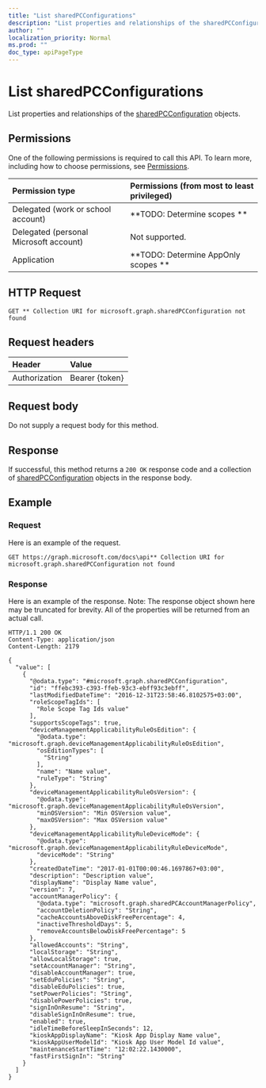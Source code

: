```yaml
---
title: "List sharedPCConfigurations"
description: "List properties and relationships of the sharedPCConfiguration objects."
author: ""
localization_priority: Normal
ms.prod: ""
doc_type: apiPageType
---
```


# List sharedPCConfigurations

List properties and relationships of the [sharedPCConfiguration](../resources/sharedpcconfiguration.md) objects.

## Permissions
One of the following permissions is required to call this API. To learn more, including how to choose permissions, see [Permissions](/concepts/permissions-reference.md).

|Permission type|Permissions (from most to least privileged)|
|:---|:---|
|Delegated (work or school account)|**TODO: Determine scopes **|
|Delegated (personal Microsoft account)|Not supported.|
|Application|**TODO: Determine AppOnly scopes **|

## HTTP Request
<!-- {
  "blockType": "ignored"
}
-->
``` http
GET ** Collection URI for microsoft.graph.sharedPCConfiguration not found
```

## Request headers
|Header|Value|
|:---|:---|
|Authorization|Bearer {token}|

## Request body
Do not supply a request body for this method.

## Response
If successful, this method returns a `200 OK` response code and a collection of [sharedPCConfiguration](../resources/sharedpcconfiguration.md) objects in the response body.

## Example

### Request
Here is an example of the request.
<!-- {
  "blockType": "request",
  "name": "get_sharedpcconfiguration"
}
-->
``` http
GET https://graph.microsoft.com/docs\api** Collection URI for microsoft.graph.sharedPCConfiguration not found
```

### Response
Here is an example of the response. Note: The response object shown here may be truncated for brevity. All of the properties will be returned from an actual call.
<!-- {
  "blockType": "response",
  "truncated": true,
  "@odata.type": "collection(microsoft.graph.sharedpcconfiguration)"
}
-->
``` http
HTTP/1.1 200 OK
Content-Type: application/json
Content-Length: 2179

{
  "value": [
    {
      "@odata.type": "#microsoft.graph.sharedPCConfiguration",
      "id": "ffebc393-c393-ffeb-93c3-ebff93c3ebff",
      "lastModifiedDateTime": "2016-12-31T23:58:46.8102575+03:00",
      "roleScopeTagIds": [
        "Role Scope Tag Ids value"
      ],
      "supportsScopeTags": true,
      "deviceManagementApplicabilityRuleOsEdition": {
        "@odata.type": "microsoft.graph.deviceManagementApplicabilityRuleOsEdition",
        "osEditionTypes": [
          "String"
        ],
        "name": "Name value",
        "ruleType": "String"
      },
      "deviceManagementApplicabilityRuleOsVersion": {
        "@odata.type": "microsoft.graph.deviceManagementApplicabilityRuleOsVersion",
        "minOSVersion": "Min OSVersion value",
        "maxOSVersion": "Max OSVersion value"
      },
      "deviceManagementApplicabilityRuleDeviceMode": {
        "@odata.type": "microsoft.graph.deviceManagementApplicabilityRuleDeviceMode",
        "deviceMode": "String"
      },
      "createdDateTime": "2017-01-01T00:00:46.1697867+03:00",
      "description": "Description value",
      "displayName": "Display Name value",
      "version": 7,
      "accountManagerPolicy": {
        "@odata.type": "microsoft.graph.sharedPCAccountManagerPolicy",
        "accountDeletionPolicy": "String",
        "cacheAccountsAboveDiskFreePercentage": 4,
        "inactiveThresholdDays": 5,
        "removeAccountsBelowDiskFreePercentage": 5
      },
      "allowedAccounts": "String",
      "localStorage": "String",
      "allowLocalStorage": true,
      "setAccountManager": "String",
      "disableAccountManager": true,
      "setEduPolicies": "String",
      "disableEduPolicies": true,
      "setPowerPolicies": "String",
      "disablePowerPolicies": true,
      "signInOnResume": "String",
      "disableSignInOnResume": true,
      "enabled": true,
      "idleTimeBeforeSleepInSeconds": 12,
      "kioskAppDisplayName": "Kiosk App Display Name value",
      "kioskAppUserModelId": "Kiosk App User Model Id value",
      "maintenanceStartTime": "12:02:22.1430000",
      "fastFirstSignIn": "String"
    }
  ]
}
```

